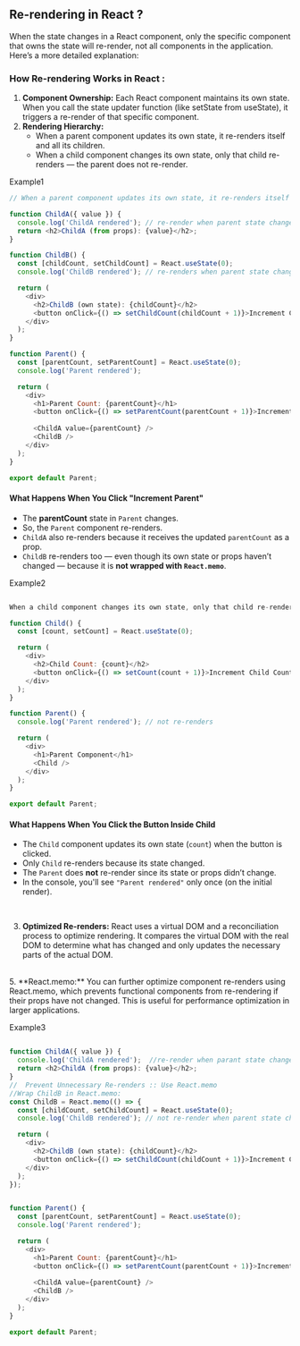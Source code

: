 ## Re-rendering in React ?

When the state changes in a React component, only the specific component that owns the state will re-render, not all components in the application. Here’s a more detailed explanation:

### How Re-rendering Works in React :
1. **Component Ownership:**
Each React component maintains its own state. When you call the state updater function (like setState from useState), it triggers a re-render of that specific component.
2. **Rendering Hierarchy:**
    - When a parent component updates its own state, it re-renders itself and all its children.
    - When a child component changes its own state, only that child re-renders — the parent does not re-render.

Example1

```js
// When a parent component updates its own state, it re-renders itself and all its children.

function ChildA({ value }) {
  console.log('ChildA rendered'); // re-render when parent state changes 
  return <h2>ChildA (from props): {value}</h2>;
}

function ChildB() {
  const [childCount, setChildCount] = React.useState(0);
  console.log('ChildB rendered'); // re-renders when parent state change 

  return (
    <div>
      <h2>ChildB (own state): {childCount}</h2>
      <button onClick={() => setChildCount(childCount + 1)}>Increment ChildB</button>
    </div>
  );
}

function Parent() {
  const [parentCount, setParentCount] = React.useState(0);
  console.log('Parent rendered');

  return (
    <div>
      <h1>Parent Count: {parentCount}</h1>
      <button onClick={() => setParentCount(parentCount + 1)}>Increment Parent</button>
      
      <ChildA value={parentCount} />
      <ChildB />
    </div>
  );
}

export default Parent;

```
#### What Happens When You Click "Increment Parent"

- The **parentCount** state in `Parent` changes.
- So, the `Parent` component re-renders.
- `ChildA` also re-renders because it receives the updated `parentCount` as a prop.
- `ChildB` re-renders too — even though its own state or props haven’t changed — because it is **not wrapped with `React.memo`**.

Example2

```js

When a child component changes its own state, only that child re-renders — the parent does not re-render.

function Child() {
  const [count, setCount] = React.useState(0);

  return (
    <div>
      <h2>Child Count: {count}</h2>
      <button onClick={() => setCount(count + 1)}>Increment Child Count</button>
    </div>
  );
}

function Parent() {
  console.log('Parent rendered'); // not re-renders

  return (
    <div>
      <h1>Parent Component</h1>
      <Child />
    </div>
  );
}

export default Parent;

```

#### What Happens When You Click the Button Inside Child

- The `Child` component updates its own state (`count`) when the button is clicked.
- Only `Child` re-renders because its state changed.
- The `Parent` does **not** re-render since its state or props didn’t change.
- In the console, you'll see `"Parent rendered"` only once (on the initial render).

</br>

3. **Optimized Re-renders:**
React uses a virtual DOM and a reconciliation process to optimize rendering. It compares the virtual DOM with the real DOM to determine what has changed and only updates the necessary parts of the actual DOM.
</br>
5. **React.memo:**
You can further optimize component re-renders using React.memo, which prevents functional components from re-rendering if their props have not changed. This is useful for performance optimization in larger applications.

Example3

```js

function ChildA({ value }) {
  console.log('ChildA rendered');  //re-render when parant state change
  return <h2>ChildA (from props): {value}</h2>;
}
//  Prevent Unnecessary Re-renders :: Use React.memo
//Wrap ChildB in React.memo:
const ChildB = React.memo(() => {
  const [childCount, setChildCount] = React.useState(0);
  console.log('ChildB rendered'); // not re-render when parent state changes, it only will  re-render when its own state changes.

  return (
    <div>
      <h2>ChildB (own state): {childCount}</h2>
      <button onClick={() => setChildCount(childCount + 1)}>Increment ChildB</button>
    </div>
  );
});


function Parent() {
  const [parentCount, setParentCount] = React.useState(0);
  console.log('Parent rendered');

  return (
    <div>
      <h1>Parent Count: {parentCount}</h1>
      <button onClick={() => setParentCount(parentCount + 1)}>Increment Parent</button>
      
      <ChildA value={parentCount} />
      <ChildB />
    </div>
  );
}

export default Parent;

```

